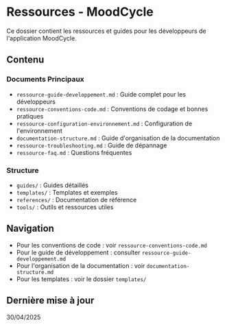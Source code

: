 # Ressources - MoodCycle

Ce dossier contient les ressources et guides pour les développeurs de l'application MoodCycle.

## Contenu

### Documents Principaux
- `ressource-guide-developpement.md` : Guide complet pour les développeurs
- `ressource-conventions-code.md` : Conventions de codage et bonnes pratiques
- `ressource-configuration-environnement.md` : Configuration de l'environnement
- `documentation-structure.md` : Guide d'organisation de la documentation
- `ressource-troubleshooting.md` : Guide de dépannage
- `ressource-faq.md` : Questions fréquentes

### Structure
- `guides/` : Guides détaillés
- `templates/` : Templates et exemples
- `references/` : Documentation de référence
- `tools/` : Outils et ressources utiles

## Navigation
- Pour les conventions de code : voir `ressource-conventions-code.md`
- Pour le guide de développement : consulter `ressource-guide-developpement.md`
- Pour l'organisation de la documentation : voir `documentation-structure.md`
- Pour les templates : voir le dossier `templates/`

## Dernière mise à jour
30/04/2025 